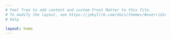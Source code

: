 ```yaml
---
# Feel free to add content and custom Front Matter to this file.
# To modify the layout, see https://jekyllrb.com/docs/themes/#overriding-theme-defaults
# help

layout: home
---
```

